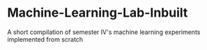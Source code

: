 # Machine-Learning-Lab-Inbuilt
A short compilation of semester IV's machine learning experiments implemented from scratch
